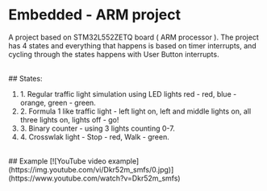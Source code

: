 # Embedded - ARM project

<p>
  A project based on STM32L552ZETQ board ( ARM processor ).
  The project has 4 states and everything that happens is based on timer interrupts, and cycling through the states happens with User Button interrupts.
</p>
</br>
## States:
<ol>
  <li>1. Regular traffic light simulation using LED lights red - red, blue - orange, green - green.</li>
  <li>2. Formula 1 like traffic light - left light on, left and middle lights on, all three lights on, lights off - go!</li>
  <li>3. Binary counter - using 3 lights counting 0-7.</li>
  <li>4. Crosswlak light - Stop - red, Walk - green.</li>
</ol>
</br>
## Example
[![YouTube video example](https://img.youtube.com/vi/Dkr52m_smfs/0.jpg)](https://www.youtube.com/watch?v=Dkr52m_smfs)
